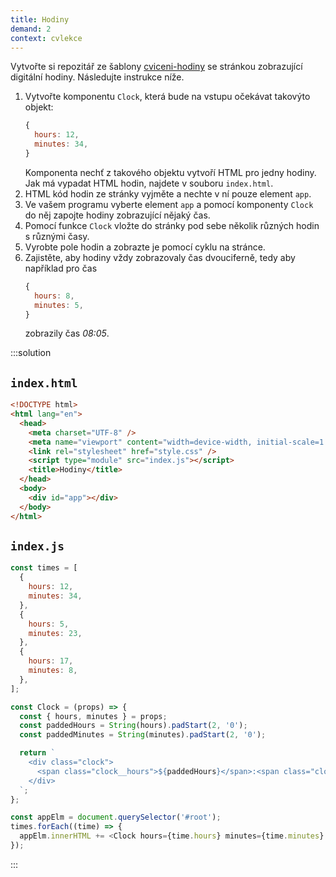 ```yaml
---
title: Hodiny
demand: 2
context: cvlekce
---
```


Vytvořte si repozitář ze šablony [cviceni-hodiny](https://github.com/Czechitas-podklady-WEB/cviceni-hodiny) se stránkou zobrazující digitální hodiny. Následujte instrukce níže.

1. Vytvořte komponentu `Clock`, která bude na vstupu očekávat takovýto objekt:
   ```js
   {
     hours: 12,
     minutes: 34,
   }
   ```
   Komponenta nechť z takového objektu vytvoří HTML pro jedny hodiny. Jak má vypadat HTML hodin, najdete v souboru `index.html`.
1. HTML kód hodin ze stránky vyjměte a nechte v ní pouze element `app`.
1. Ve vašem programu vyberte element `app` a pomocí komponenty `Clock` do něj zapojte hodiny zobrazující nějaký čas.
1. Pomocí funkce `Clock` vložte do stránky pod sebe několik různých hodin s různými časy.
1. Vyrobte pole hodin a zobrazte je pomocí cyklu na stránce.
1. Zajistěte, aby hodiny vždy zobrazovaly čas dvouciferně, tedy aby například pro čas
   ```js
   {
     hours: 8,
     minutes: 5,
   }
   ```
   zobrazily čas _08:05_.

:::solution

## `index.html`

```html
<!DOCTYPE html>
<html lang="en">
  <head>
    <meta charset="UTF-8" />
    <meta name="viewport" content="width=device-width, initial-scale=1.0" />
    <link rel="stylesheet" href="style.css" />
    <script type="module" src="index.js"></script>
    <title>Hodiny</title>
  </head>
  <body>
    <div id="app"></div>
  </body>
</html>
```

## `index.js`

```js
const times = [
  {
    hours: 12,
    minutes: 34,
  },
  {
    hours: 5,
    minutes: 23,
  },
  {
    hours: 17,
    minutes: 8,
  },
];

const Clock = (props) => {
  const { hours, minutes } = props;
  const paddedHours = String(hours).padStart(2, '0');
  const paddedMinutes = String(minutes).padStart(2, '0');

  return `
    <div class="clock">
      <span class="clock__hours">${paddedHours}</span>:<span class="clock__minutes">${paddedMinutes}</span>
    </div>
  `;
};

const appElm = document.querySelector('#root');
times.forEach((time) => {
  appElm.innerHTML += <Clock hours={time.hours} minutes={time.minutes} />;
});
```

:::
